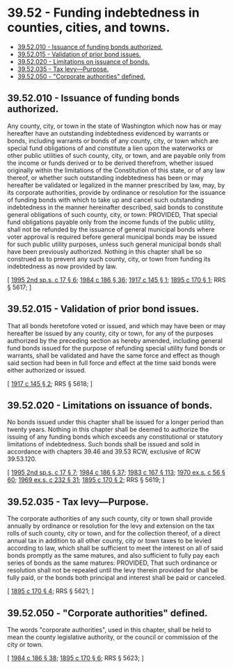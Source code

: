 # 39.52 - Funding indebtedness in counties, cities, and towns.
* [39.52.010 - Issuance of funding bonds authorized.](#3952010---issuance-of-funding-bonds-authorized)
* [39.52.015 - Validation of prior bond issues.](#3952015---validation-of-prior-bond-issues)
* [39.52.020 - Limitations on issuance of bonds.](#3952020---limitations-on-issuance-of-bonds)
* [39.52.035 - Tax levy—Purpose.](#3952035---tax-levypurpose)
* [39.52.050 - "Corporate authorities" defined.](#3952050---corporate-authorities-defined)
## 39.52.010 - Issuance of funding bonds authorized.
Any county, city, or town in the state of Washington which now has or may hereafter have an outstanding indebtedness evidenced by warrants or bonds, including warrants or bonds of any county, city, or town which are special fund obligations of and constitute a lien upon the waterworks or other public utilities of such county, city, or town, and are payable only from the income or funds derived or to be derived therefrom, whether issued originally within the limitations of the Constitution of this state, or of any law thereof, or whether such outstanding indebtedness has been or may hereafter be validated or legalized in the manner prescribed by law, may, by its corporate authorities, provide by ordinance or resolution for the issuance of funding bonds with which to take up and cancel such outstanding indebtedness in the manner hereinafter described, said bonds to constitute general obligations of such county, city, or town: PROVIDED, That special fund obligations payable only from the income funds of the public utility, shall not be refunded by the issuance of general municipal bonds where voter approval is required before general municipal bonds may be issued for such public utility purposes, unless such general municipal bonds shall have been previously authorized. Nothing in this chapter shall be so construed as to prevent any such county, city, or town from funding its indebtedness as now provided by law.

\[ [1995 2nd sp.s. c 17 § 6](http://lawfilesext.leg.wa.gov/biennium/1995-96/Pdf/Bills/Session%20Laws/House/1071-S.SL.pdf?cite=1995%202nd%20sp.s.%20c%2017%20§%206); [1984 c 186 § 36](http://leg.wa.gov/CodeReviser/documents/sessionlaw/1984c186.pdf?cite=1984%20c%20186%20§%2036); [1917 c 145 § 1](http://leg.wa.gov/CodeReviser/documents/sessionlaw/1917c145.pdf?cite=1917%20c%20145%20§%201); [1895 c 170 § 1](http://leg.wa.gov/CodeReviser/documents/sessionlaw/1895c170.pdf?cite=1895%20c%20170%20§%201); RRS § 5617; \]

## 39.52.015 - Validation of prior bond issues.
That all bonds heretofore voted or issued, and which may have been or may hereafter be issued by any county, city or town, for any of the purposes authorized by the preceding section as hereby amended, including general fund bonds issued for the purpose of refunding special utility fund bonds or warrants, shall be validated and have the same force and effect as though said section had been in full force and effect at the time said bonds were either authorized or issued.

\[ [1917 c 145 § 2](http://leg.wa.gov/CodeReviser/documents/sessionlaw/1917c145.pdf?cite=1917%20c%20145%20§%202); RRS § 5618; \]

## 39.52.020 - Limitations on issuance of bonds.
No bonds issued under this chapter shall be issued for a longer period than twenty years. Nothing in this chapter shall be deemed to authorize the issuing of any funding bonds which exceeds any constitutional or statutory limitations of indebtedness. Such bonds shall be issued and sold in accordance with chapters 39.46 and 39.53 RCW, exclusive of RCW 39.53.120.

\[ [1995 2nd sp.s. c 17 § 7](http://lawfilesext.leg.wa.gov/biennium/1995-96/Pdf/Bills/Session%20Laws/House/1071-S.SL.pdf?cite=1995%202nd%20sp.s.%20c%2017%20§%207); [1984 c 186 § 37](http://leg.wa.gov/CodeReviser/documents/sessionlaw/1984c186.pdf?cite=1984%20c%20186%20§%2037); [1983 c 167 § 113](http://leg.wa.gov/CodeReviser/documents/sessionlaw/1983c167.pdf?cite=1983%20c%20167%20§%20113); [1970 ex.s. c 56 § 60](http://leg.wa.gov/CodeReviser/documents/sessionlaw/1970ex1c56.pdf?cite=1970%20ex.s.%20c%2056%20§%2060); [1969 ex.s. c 232 § 31](http://leg.wa.gov/CodeReviser/documents/sessionlaw/1969ex1c232.pdf?cite=1969%20ex.s.%20c%20232%20§%2031); [1895 c 170 § 2](http://leg.wa.gov/CodeReviser/documents/sessionlaw/1895c170.pdf?cite=1895%20c%20170%20§%202); RRS § 5619; \]

## 39.52.035 - Tax levy—Purpose.
The corporate authorities of any such county, city or town shall provide annually by ordinance or resolution for the levy and extension on the tax rolls of such county, city or town, and for the collection thereof, of a direct annual tax in addition to all other county, city or town taxes to be levied according to law, which shall be sufficient to meet the interest on all of said bonds promptly as the same matures, and also sufficient to fully pay each series of bonds as the same matures: PROVIDED, That such ordinance or resolution shall not be repealed until the levy therein provided for shall be fully paid, or the bonds both principal and interest shall be paid or canceled.

\[ [1895 c 170 § 4](http://leg.wa.gov/CodeReviser/documents/sessionlaw/1895c170.pdf?cite=1895%20c%20170%20§%204); RRS § 5621; \]

## 39.52.050 - "Corporate authorities" defined.
The words "corporate authorities", used in this chapter, shall be held to mean the county legislative authority, or the council or commission of the city or town.

\[ [1984 c 186 § 38](http://leg.wa.gov/CodeReviser/documents/sessionlaw/1984c186.pdf?cite=1984%20c%20186%20§%2038); [1895 c 170 § 6](http://leg.wa.gov/CodeReviser/documents/sessionlaw/1895c170.pdf?cite=1895%20c%20170%20§%206); RRS § 5623; \]

